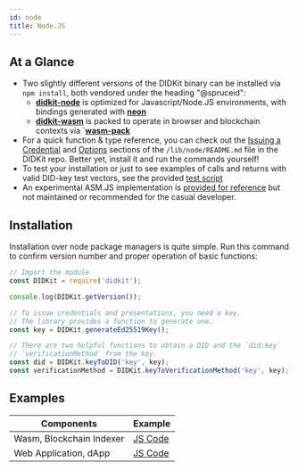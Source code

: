 ```yaml
---
id: node
title: Node.JS
---
```


## At a Glance

- Two slightly different versions of the DIDKit binary can be installed via `npm install`, both vendored under the heading "@spruceid":
  - **[didkit-node](https://www.npmjs.com/package/@spruceid/didkit)** is optimized for Javascript/Node.JS environments, with bindings generated with **[neon](https://github.com/neon-bindings/neon)**
  - **[didkit-wasm](https://www.npmjs.com/package/didkit-wasm)** is packed to operate in browser and blockchain contexts via `**[wasm-pack](https://github.com/rustwasm/wasm-pack/)**
- For a quick function & type reference, you can check out the [Issuing a Credential](https://github.com/spruceid/didkit/lib/node/README.md#Issuing-a-Credential) and [Options](https://github.com/spruceid/didkit/lib/node/README.md#Options) sections of the `/lib/node/README.md` file in the DIDKit repo. Better yet, install it and run the commands yourself!
- To test your installation or just to see examples of calls and returns with valid DID-key test vectors, see the provided [test script](https://github.com/spruceid/didkit/lib/node/test/index.spec.js) 
- An experimental ASM.JS implementation is [provided for reference](https://www.npmjs.com/package/didkit-wasm#ASM-target) but not maintained or recommended for the casual developer.

## Installation

Installation over node package managers is quite simple. Run this command to confirm version number and proper operation of basic functions:

```js
// Import the module
const DIDKit = require('didkit');

console.log(DIDKit.getVersion());

// To issue credentials and presentations, you need a key.
// The library provides a function to generate one.
const key = DIDKit.generateEd25519Key();

// There are two helpful functions to obtain a DID and the `did:key`
// `verificationMethod` from the key.
const did = DIDKit.keyToDID('key', key);
const verificationMethod = DIDKit.keyToVerificationMethod('key', key);
```

## Examples

|Components|Example|
|---|---|
|Wasm, Blockchain Indexer|[JS Code](https://github.com/spruceid/tzprofiles/blob/main/api/service/index.js)|
|Web Application, dApp|[JS Code](https://github.com/spruceid/tzprofiles/tree/main/dapp)|